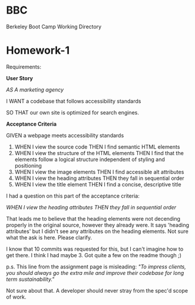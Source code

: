# BBC
Berkeley Boot Camp Working Directory

# Homework-1

Requirements:

**User Story**

_AS A marketing agency_

I WANT a codebase that follows accessibility standards

SO THAT our own site is optimized for search engines.

**Acceptance Criteria**

GIVEN a webpage meets accessibility standards

1. WHEN I view the source code
THEN I find semantic HTML elements
1. WHEN I view the structure of the HTML elements
THEN I find that the elements follow a logical structure independent of styling and positioning
1. WHEN I view the image elements
THEN I find accessible alt attributes
1. WHEN I view the heading attributes
THEN they fall in sequential order
1. WHEN I view the title element
THEN I find a concise, descriptive title


I had a question on this part of the acceptance criteria:

*WHEN I view the heading attributes
THEN they fall in sequential order*

That leads me to believe that the heading elements were not decending properly in the original source, however they already were. It says 'heading attributes' but I didn't see any attributes on the heading elements. Not sure what the ask is here. Please clarify.

I know that 10 commits was requested for this, but I can't imagine how to get there. I think I had maybe 3. Got quite a few on the readme though ;)

p.s. This line from the assignment page is misleading:
*"To impress clients, you should always go the extra mile and improve their codebase for long term sustainability."*

Not sure about that. A developer should never stray from the spec'd scope of work.
